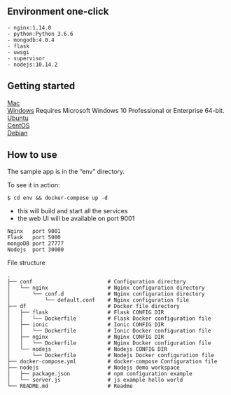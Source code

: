 ## Environment one-click
```
- nginx:1.14.0
- python:Python 3.6.6
- mongodb:4.0.4
- flask
- uwsgi
- supervisor
- nodejs:10.14.2

```

## Getting started

[Mac](https://docs.docker.com/docker-for-mac/install/)  
[Windows](https://docs.docker.com/docker-for-windows/install/) Requires Microsoft Windows 10 Professional or Enterprise 64-bit.  
[Ubuntu](https://docs.docker.com/install/linux/docker-ce/ubuntu/)  
[CentOS](https://docs.docker.com/install/linux/docker-ce/centos/)  
[Debian](https://docs.docker.com/install/linux/docker-ce/debian/)  

## How to use
The sample app is in the “env” directory. 

To see it in action:
```
$ cd env && docker-compose up -d
```
- this will build and start all the services
- the web UI will be available on port 9001

```
Nginx 	port 9001
Flask   port 5000
mongoDB port 27777
Nodejs  port 30000
```
File structure
```
.
├── conf                        # Configuration directory
│   └── nginx                   # Nginx configuration directory
│       └── conf.d              # Nginx configuration directory
│           └── default.conf    # Nginx configuration file
├── df                          # Docker file directory
│   ├── flask                   # Flask CONFIG DIR
│   │   └── Dockerfile          # Flask Docker configuration file
│   ├── ionic                   # Ionic CONFIG DIR
│   │   └── Dockerfile          # Ionic Docker configuration file
│   ├── nginx                   # Nginx CONFIG DIR
│   │   └── Dockerfile          # Nginx Docker configuration file
│   └── nodejs                  # Nodejs CONFIG DIR
│       └── Dockerfile          # Nodejs Docker configuration file
├── docker-compose.yml          # docker-compose Configuration file
├── nodejs                      # Nodejs demo workspace
│   ├── package.json            # npm configuration example
│   └── server.js               # js example hello world
└── README.md                   # Readme


```
